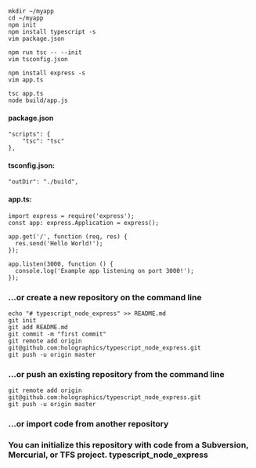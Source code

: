```
mkdir ~/myapp
cd ~/myapp
npm init
npm install typescript -s
vim package.json

npm run tsc -- --init
vim tsconfig.json

npm install express -s
vim app.ts

tsc app.ts
node build/app.js
```
#### package.json
```
"scripts": {
    "tsc": "tsc"
},
```
#### tsconfig.json:
```
"outDir": "./build",
```
#### app.ts:
```
import express = require('express');
const app: express.Application = express();

app.get('/', function (req, res) {
  res.send('Hello World!');
});

app.listen(3000, function () {
  console.log('Example app listening on port 3000!');
});
```
### …or create a new repository on the command line
```
echo "# typescript_node_express" >> README.md
git init
git add README.md
git commit -m "first commit"
git remote add origin git@github.com:holographics/typescript_node_express.git
git push -u origin master
```
### …or push an existing repository from the command line
```
git remote add origin git@github.com:holographics/typescript_node_express.git
git push -u origin master
```
### …or import code from another repository
### You can initialize this repository with code from a Subversion, Mercurial, or TFS project. typescript_node_express
